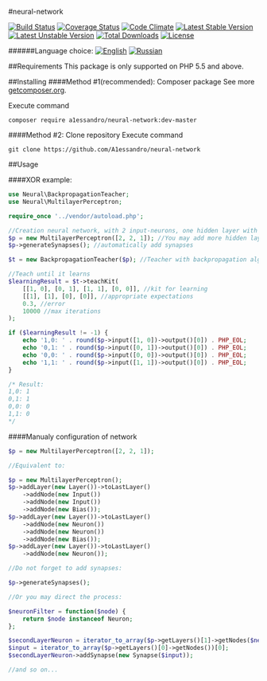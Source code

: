#neural-network

[![Build Status](https://travis-ci.org/A1essandro/neural-network.svg?branch=master)](https://travis-ci.org/A1essandro/neural-network)
[![Coverage Status](https://coveralls.io/repos/github/A1essandro/neural-network/badge.svg?branch=master)](https://coveralls.io/github/A1essandro/neural-network?branch=master)
[![Code Climate](https://codeclimate.com/github/A1essandro/neural-network/badges/gpa.svg)](https://codeclimate.com/github/A1essandro/neural-network)
[![Latest Stable Version](https://poser.pugx.org/a1essandro/neural-network/v/stable)](https://packagist.org/packages/a1essandro/neural-network) 
[![Latest Unstable Version](https://poser.pugx.org/a1essandro/neural-network/v/unstable)](https://packagist.org/packages/a1essandro/neural-network)
[![Total Downloads](https://poser.pugx.org/a1essandro/neural-network/downloads)](https://packagist.org/packages/a1essandro/neural-network)
[![License](https://poser.pugx.org/a1essandro/neural-network/license)](https://packagist.org/packages/a1essandro/neural-network)

######Language choice:
[![English](https://img.shields.io/:readme-EN-336699.svg)](https://github.com/A1essandro/neural-network/blob/master/README.md)
[![Russian](https://img.shields.io/:readme-RU-cc3300.svg)](https://github.com/A1essandro/neural-network/blob/master/README.ru.md)

##Requirements
This package is only supported on PHP 5.5 and above.

##Installing
####Method #1(recommended): Composer package
See more [getcomposer.org](http://getcomposer.org).

Execute command 
```
composer require a1essandro/neural-network:dev-master
```

####Method #2: Clone repository
Execute command 
```
git clone https://github.com/A1essandro/neural-network
```

##Usage

####XOR example:

```php
use Neural\BackpropagationTeacher;
use Neural\MultilayerPerceptron;

require_once '../vendor/autoload.php';

//Creation neural network, with 2 input-neurons, one hidden layer with 2 neurons and one output neuron:
$p = new MultilayerPerceptron([2, 2, 1]); //You may add more hidden layers or neurons to layers: [2, 3, 2, 1]
$p->generateSynapses(); //automatically add synapses

$t = new BackpropagationTeacher($p); //Teacher with backpropagation algorithm

//Teach until it learns
$learningResult = $t->teachKit(
    [[1, 0], [0, 1], [1, 1], [0, 0]], //kit for learning
    [[1], [1], [0], [0]], //appropriate expectations 
    0.3, //error
    10000 //max iterations
);

if ($learningResult != -1) {
    echo '1,0: ' . round($p->input([1, 0])->output()[0]) . PHP_EOL;
    echo '0,1: ' . round($p->input([0, 1])->output()[0]) . PHP_EOL;
    echo '0,0: ' . round($p->input([0, 0])->output()[0]) . PHP_EOL;
    echo '1,1: ' . round($p->input([1, 1])->output()[0]) . PHP_EOL;
}

/* Result:
1,0: 1
0,1: 1
0,0: 0
1,1: 0
*/
```

####Manualy configuration of network

```php
$p = new MultilayerPerceptron([2, 2, 1]);

//Equivalent to:

$p = new MultilayerPerceptron();
$p->addLayer(new Layer())->toLastLayer()
    ->addNode(new Input())
    ->addNode(new Input())
    ->addNode(new Bias());
$p->addLayer(new Layer())->toLastLayer()
    ->addNode(new Neuron())
    ->addNode(new Neuron())
    ->addNode(new Bias());
$p->addLayer(new Layer())->toLastLayer()
    ->addNode(new Neuron());

//Do not forget to add synapses:

$p->generateSynapses();

//Or you may direct the process:

$neuronFilter = function($node) {
    return $node instanceof Neuron;
};

$secondLayerNeuron = iterator_to_array($p->getLayers()[1]->getNodes($neuronFilter))[0];
$input = iterator_to_array($p->getLayers()[0]->getNodes())[0];
$secondLayerNeuron->addSynapse(new Synapse($input));

//and so on...
```